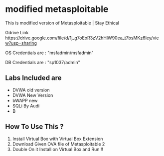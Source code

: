 # modified metasploitable
This is modified version of Metasploitable | Stay Ethical

Gdrive Link
https://drive.google.com/file/d/1j_g7oEoR3zV2hHlW90ea_t7bsMKz6Iey/view?usp=sharing

OS Credentials are : "msfadmin/msfadmin"

DB Credentials are : "sp1037/admin"

## Labs Included are
- DVWA old version
- DVWA New Version
- bWAPP new
- SQLi By Audi
- B


## How To Use This ?

1. Install Virtual Box with Virtual Box Extension
2. Download Given OVA file of Metasploitable 2 
3. Double On it Install on Virtual Box and Run !!
